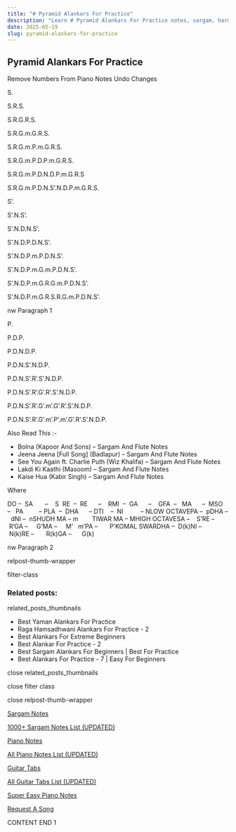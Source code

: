 ```yaml
---
title: "# Pyramid Alankars For Practice"
description: "Learn # Pyramid Alankars For Practice notes, sargam, harmonium notations and flute notes. Easy step-by-step tutorial for beginners."
date: 2025-05-19
slug: pyramid-alankars-for-practice
---
```


## Pyramid Alankars For Practice

Remove Numbers From Piano Notes
Undo Changes



S.

S.R.S.

S.R.G.R.S.

S.R.G.m.G.R.S.

S.R.G.m.P.m.G.R.S.

S.R.G.m.P.D.P.m.G.R.S.

S.R.G.m.P.D.N.D.P.m.G.R.S

S.R.G.m.P.D.N.S’.N.D.P.m.G.R.S.



S’.

S’.N.S’.

S’.N.D.N.S’.

S’.N.D.P.D.N.S’.

S’.N.D.P.m.P.D.N.S’.

S’.N.D.P.m.G.m.P.D.N.S’.

S’.N.D.P.m.G.R.G.m.P.D.N.S’.

S’.N.D.P.m.G.R.S.R.G.m.P.D.N.S’.

nw Paragraph 1



P.

P.D.P.

P.D.N.D.P.

P.D.N.S’.N.D.P.

P.D.N.S’.R’.S’.N.D.P.

P.D.N.S’.R’.G’.R’.S’.N.D.P.

P.D.N.S’.R’.G’.m’.G’.R’.S’.N.D.P.

P.D.N.S’.R’.G’.m’.P’.m’.G’.R’.S’.N.D.P.





Also Read This :-



* Bolna (Kapoor And Sons) – Sargam And Flute Notes
* Jeena Jeena [Full Song] (Badlapur) – Sargam And Flute Notes
* See You Again ft. Charlie Puth (Wiz Khalifa) – Sargam And Flute Notes
* Lakdi Ki Kaathi (Masoom) – Sargam And Flute Notes
* Kaise Hua (Kabir Singh) – Sargam And Flute Notes

Where



DO –  SA       –    S  RE  –  RE      –    RMI  –  GA      –    GFA  –   MA      –  MSO  –   PA         – PLA  –  DHA      – DTI    –  NI          – NLOW OCTAVEPA –  pDHA –  dNI –  nSHUDH MA – m        TIWAR MA – MHIGH OCTAVESA –    S’RE –     R’GA –     G’MA –     M’   m’PA –       P’KOMAL SWARDHA –  D(k)NI –       N(k)RE –       R(k)GA –      G(k)



nw Paragraph 2

relpost-thumb-wrapper

filter-class

### Related posts:

related_posts_thumbnails

* Best Yaman Alankars For Practice
* Raga Hamsadhwani Alankars For Practice - 2
* Best Alankars For Extreme Beginners
* Best Alankar For Practice - 2
* Best Sargam Alankars For Beginners | Best For Practice
* Best Alankars For Practice - 7 | Easy For Beginners

close related_posts_thumbnails

close filter class

close relpost-thumb-wrapper

[Sargam Notes](/sargam-notes.html)

[1000+ Sargam Notes List (UPDATED)](/all-songs-list-sargam-notes.html)

[Piano Notes](/piano-notes.html)

[All Piano Notes List (UPDATED)](/all-songs-list-piano-notes.html)

[Guitar Tabs](/guitar-tabs.html)

[All Guitar Tabs List (UPDATED)](/all-songs-list-guitar-tabs.html)

[Super Easy Piano Notes](https://studywall.in/)

[Request A Song](/request-a-song.html)

CONTENT END 1

